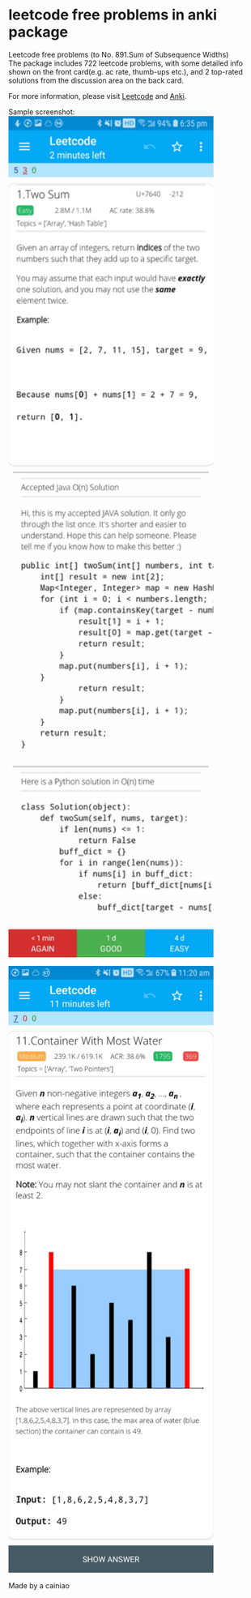 # leetcode free problems in anki package
Leetcode free problems (to No. 891.Sum of Subsequence Widths)  
The package includes 722 leetcode problems, with some detailed info shown on the front card(e.g. ac rate, thumb-ups etc.), and 2 top-rated solutions from the discussion area on the back card.
  
For more information, please visit [Leetcode](https://leetcode.com) and [Anki](https://ankiweb.net/).
  
Sample screenshot:  
<img src="https://github.com/lewisjiang/leetcode_free_probs_anki_package/blob/master/Screenshot_20180918-183549_AnkiDroid.jpg" width="405" height="1661">
  
<img src="https://github.com/lewisjiang/leetcode_free_probs_anki_package/blob/master/Screenshot_20180919-112008_AnkiDroid.jpg" width="405" height="1198">

Made by a cainiao
